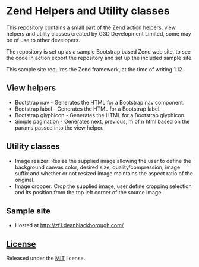 Zend Helpers and Utility classes
============

This repository contains a small part of the Zend action helpers, view 
helpers and utility classes created by G3D Development Limited, some may be 
of use to other developers.

The repository is set up as a sample Bootstrap based Zend web site, to see the 
code in action export the repository and set up the included sample site.

This sample site requires the Zend framework, at the time of writing 1.12.

## View helpers

- Bootstrap nav -  Generates the HTML for a Bootstrap nav component.
- Bootstrap label - Generates the HTML for a Bootstrap label.
- Bootstrap glyphicon - Generates the HTML for a Bootstrap glyphicon.
- Simple pagination - Generates next, previous, m of n html based on the params 
passed into the view helper.

## Utility classes

- Image resizer: Resize the supplied image allowing the user to define the 
background canvas color, desired size, quality/compression, image suffix 
and whether or not resized image maintains the aspect ratio of the original.
- Image cropper: Crop the supplied image, user define cropping selection 
and its position from the top left corner of the source image.

## Sample site

- Hosted at http://zf1.deanblackborough.com/

## [License](https://github.com/g3d-development/zend-helpers/blob/master/LICENSE.md)

Released under the [MIT](http://opensource.org/licenses/mit-license.html) license.